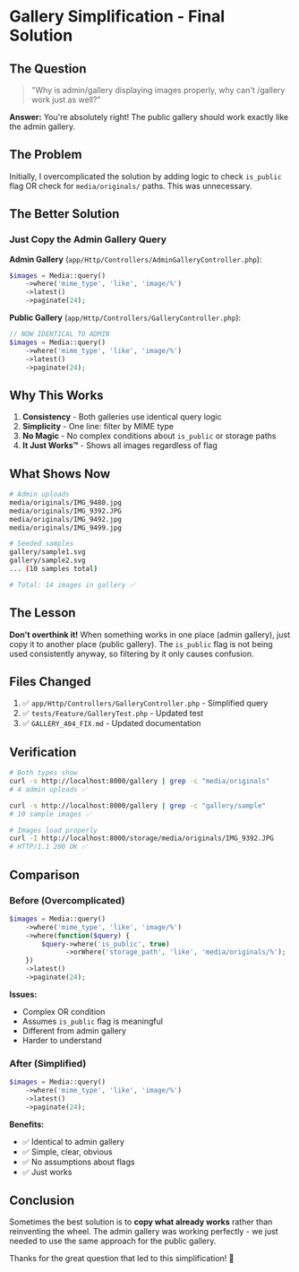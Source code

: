 # Gallery Simplification - Final Solution

## The Question

> "Why is admin/gallery displaying images properly, why can't /gallery work just as well?"

**Answer:** You're absolutely right! The public gallery should work exactly like the admin gallery.

## The Problem

Initially, I overcomplicated the solution by adding logic to check `is_public` flag OR check for `media/originals/` paths. This was unnecessary.

## The Better Solution

### Just Copy the Admin Gallery Query

**Admin Gallery** (`app/Http/Controllers/AdminGalleryController.php`):
```php
$images = Media::query()
    ->where('mime_type', 'like', 'image/%')
    ->latest()
    ->paginate(24);
```

**Public Gallery** (`app/Http/Controllers/GalleryController.php`):
```php
// NOW IDENTICAL TO ADMIN
$images = Media::query()
    ->where('mime_type', 'like', 'image/%')
    ->latest()
    ->paginate(24);
```

## Why This Works

1. **Consistency** - Both galleries use identical query logic
2. **Simplicity** - One line: filter by MIME type
3. **No Magic** - No complex conditions about `is_public` or storage paths
4. **It Just Works™** - Shows all images regardless of flag

## What Shows Now

```bash
# Admin uploads
media/originals/IMG_9480.jpg
media/originals/IMG_9392.JPG
media/originals/IMG_9492.jpg
media/originals/IMG_9499.jpg

# Seeded samples
gallery/sample1.svg
gallery/sample2.svg
... (10 samples total)

# Total: 14 images in gallery ✅
```

## The Lesson

**Don't overthink it!** When something works in one place (admin gallery), just copy it to another place (public gallery). The `is_public` flag is not being used consistently anyway, so filtering by it only causes confusion.

## Files Changed

1. ✅ `app/Http/Controllers/GalleryController.php` - Simplified query
2. ✅ `tests/Feature/GalleryTest.php` - Updated test
3. ✅ `GALLERY_404_FIX.md` - Updated documentation

## Verification

```bash
# Both types show
curl -s http://localhost:8000/gallery | grep -c "media/originals"
# 4 admin uploads ✅

curl -s http://localhost:8000/gallery | grep -c "gallery/sample"
# 10 sample images ✅

# Images load properly
curl -I http://localhost:8000/storage/media/originals/IMG_9392.JPG
# HTTP/1.1 200 OK ✅
```

## Comparison

### Before (Overcomplicated)
```php
$images = Media::query()
    ->where('mime_type', 'like', 'image/%')
    ->where(function($query) {
        $query->where('is_public', true)
              ->orWhere('storage_path', 'like', 'media/originals/%');
    })
    ->latest()
    ->paginate(24);
```

**Issues:**
- Complex OR condition
- Assumes `is_public` flag is meaningful
- Different from admin gallery
- Harder to understand

### After (Simplified)
```php
$images = Media::query()
    ->where('mime_type', 'like', 'image/%')
    ->latest()
    ->paginate(24);
```

**Benefits:**
- ✅ Identical to admin gallery
- ✅ Simple, clear, obvious
- ✅ No assumptions about flags
- ✅ Just works

## Conclusion

Sometimes the best solution is to **copy what already works** rather than reinventing the wheel. The admin gallery was working perfectly - we just needed to use the same approach for the public gallery.

Thanks for the great question that led to this simplification! 🎉